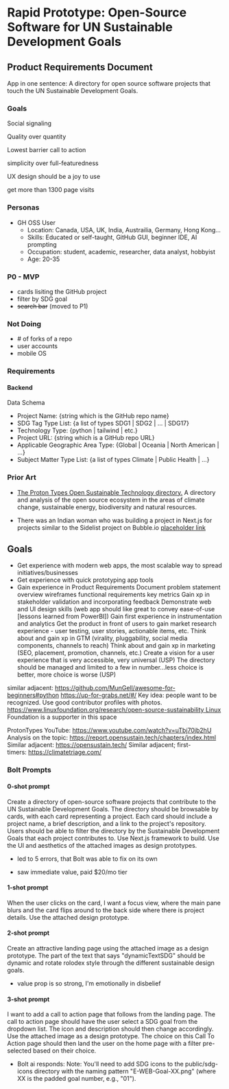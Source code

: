 # Rapid Prototype: Open-Source Software for UN Sustainable Development Goals

## Product Requirements Document

App in one sentence: A directory for open source software projects that touch the UN Sustainable Development Goals.

### Goals
Social signaling

Quality over quantity

Lowest barrier call to action

simplicity over full-featuredness

UX design should be a joy to use

get more than 1300 page visits

### Personas
* GH OSS User
  * Location: Canada, USA, UK, India, Austrailia, Germany, Hong Kong...
  * Skills: Educated or self-taught, GitHub GUI, beginner IDE, AI prompting
  * Occupation: student, academic, researcher, data analyst, hobbyist
  * Age: 20-35

### P0 - MVP
* cards lisiting the GitHub project
* filter by SDG goal
* ~~search bar~~ (moved to P1)

### Not Doing
* \# of forks of a repo
* user accounts
* mobile OS

### Requirements
#### Backend
Data Schema
* Project Name: {string which is the GitHub repo name}
* SDG Tag Type List: {a list of types SDG1 | SDG2 | ... | SDG17}
* Technology Type: {python | tailwind | etc.}
* Project URL: {string which is a GitHub repo URL}
* Applicable Geographic Area Type: {Global | Oceania | North American | ...}
* Subject Matter Type List: {a list of types Climate | Public Health | ...}


### Prior Art

* [The Proton Types Open Sustainable Technology directory.](https://github.com/protontypes/open-sustainable-technology)
A directory and analysis of the open source ecosystem in the areas of climate change, sustainable energy, biodiversity and natural resources.


* There was an Indian woman who was building a project in Next.js for projects similar to the Sidelist project on Bubble.io [placeholder link]()

## Goals
* Get experience with modern web apps, the most scalable way to spread initiatives/businesses
* Get experience with quick prototyping app tools
* Gain experience in Product Requirements Document
problem statement
overview
wireframes
functional requirements
key metrics
Gain xp in stakeholder validation and incorporating feedback
Demonstrate web and UI design skills (web app should like great to convey ease-of-use [lessons learned from PowerBI])
Gain first experience in instrumentation and analytics
Get the product in front of users to gain market research experience - user testing, user stories, actionable items, etc.
Think about and gain xp in GTM (virality, pluggability, social media components, channels to reach)
Think about and gain xp in marketing (SEO, placement, promotion, channels, etc.)
Create a vision for a user experience that is very accessible, very universal (USP)
The directory should be managed and limited to a few in number...less choice is better, more choice is worse (USP)



similar adjacent: https://github.com/MunGell/awesome-for-beginners#python
https://up-for-grabs.net/#/
Key idea: people want to be recognized. Use good contributor profiles with photos.
https://www.linuxfoundation.org/research/open-source-sustainability Linux Foundation is a supporter in this space


ProtonTypes
YouTube: https://www.youtube.com/watch?v=uTbj70jb2hU
Analysis on the topic: https://report.opensustain.tech/chapters/index.html
Similar adjacent: https://opensustain.tech/
Similar adjacent; first-timers: https://climatetriage.com/

### Bolt Prompts

#### 0-shot prompt
Create a directory of open-source software projects that contribute to the UN Sustainable Development Goals. The directory should be browsable by cards, with each card representing a project. Each card should include a project name, a brief description, and a link to the project's repository. Users should be able to filter the directory by the Sustainable Development Goals that each project contributes to. Use Next.js framework to build. Use the UI and aesthetics of the attached images as design prototypes.

- led to 5 errors, that Bolt was able to fix on its own

- saw immediate value, paid $20/mo tier

#### 1-shot prompt
When the user clicks on the card, I want a focus view, where the main pane blurs and the card flips around to the back side where there is project details. Use the attached design prototype.

#### 2-shot prompt
Create an attractive landing page using the attached image as a design prototype. The part of the text that says "dynamicTextSDG" should be dynamic and rotate rolodex style through the different sustainable design goals.

- value prop is so strong, I'm emotionally in disbelief

#### 3-shot prompt
I want to add a call to action page that follows from the landing page. The call to action page should have the user select a SDG goal from the dropdown list. The icon and description should then change accordingly. Use the attached image as a design prototype. The choice on this Call To Action page should then land the user on the home page with a filter pre-selected based on their choice.

- Bolt ai responds: Note: You'll need to add SDG icons to the public/sdg-icons directory with the naming pattern "E-WEB-Goal-XX.png" (where XX is the padded goal number, e.g., "01").